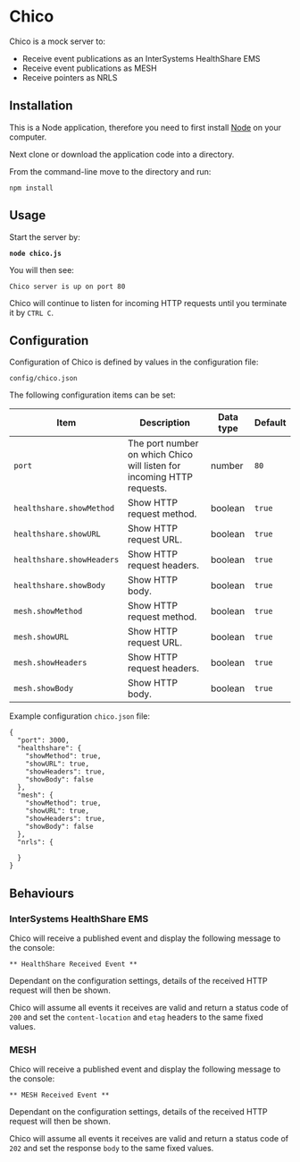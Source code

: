 # Chico
Chico is a mock server to:
* Receive event publications as an InterSystems HealthShare EMS
* Receive event publications as MESH
* Receive pointers as NRLS

## Installation
This is a Node application, therefore you need to first install [Node](https://nodejs.org/en/) on your computer.

Next clone or download the application code into a directory.

From the command-line move to the directory and run:

`npm install`

## Usage
Start the server by:

**`node chico.js`**

You will then see:

`Chico server is up on port 80`

Chico will continue to listen for incoming HTTP requests until you terminate it by `CTRL C`.

## Configuration
Configuration of Chico is defined by values in the configuration file:

`config/chico.json`

The following configuration items can be set:

| Item | Description | Data type | Default |
|------|-------------|-----------|---------|
| `port` | The port number on which Chico will listen for incoming HTTP requests. | number | `80` |
| `healthshare.showMethod` | Show HTTP request method. | boolean | `true` |
| `healthshare.showURL` | Show HTTP request URL. | boolean | `true` |
| `healthshare.showHeaders` | Show HTTP request headers. | boolean | `true` |
|  `healthshare.showBody` | Show HTTP body. | boolean | `true` |
| `mesh.showMethod` | Show HTTP request method. | boolean | `true` |
| `mesh.showURL` | Show HTTP request URL. | boolean | `true` |
| `mesh.showHeaders` | Show HTTP request headers. | boolean | `true` |
|  `mesh.showBody` | Show HTTP body. | boolean | `true` |

Example configuration `chico.json` file:
```
{
  "port": 3000,
  "healthshare": {
    "showMethod": true,
    "showURL": true,
    "showHeaders": true,
    "showBody": false
  },
  "mesh": {
    "showMethod": true,
    "showURL": true,
    "showHeaders": true,
    "showBody": false
  },
  "nrls": {

  }
}
```
## Behaviours
### InterSystems HealthShare EMS
Chico will receive a published event and display the following message to the console:

`** HealthShare Received Event **`

Dependant on the configuration settings, details of the received HTTP request will then be shown.

Chico will assume all events it receives are valid and return a status code of `200` and set the `content-location` and `etag` headers to the same fixed values.

### MESH
Chico will receive a published event and display the following message to the console:

`** MESH Received Event **`

Dependant on the configuration settings, details of the received HTTP request will then be shown.

Chico will assume all events it receives are valid and return a status code of `202` and set the response `body` to the same fixed values.
